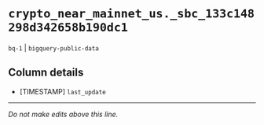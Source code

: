 # `crypto_near_mainnet_us._sbc_133c148298d342658b190dc1`
`bq-1` | `bigquery-public-data`

## Column details
* [TIMESTAMP] `last_update`

-------------------------------------------------------------------------------
*Do not make edits above this line.*
